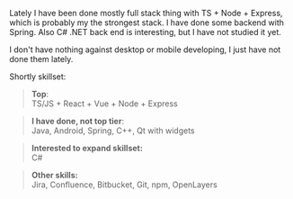 Lately I have been done mostly full stack thing with TS + Node + Express, which is probably my the strongest stack. I have done some backend with Spring. Also C# .NET back end is interesting, but I have not studied it yet.

I don't have nothing against desktop or mobile developing, I just have not done them lately.

Shortly skillset:


>**Top**:<br>TS/JS + React + Vue + Node + Express



>**I have done, not top tier**:<br>Java, Android, Spring, C++, Qt with widgets


>**Interested to expand skillset:**<br>C#


>**Other skills:**<br>Jira, Confluence, Bitbucket, Git, npm, OpenLayers
